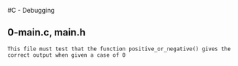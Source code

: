 #C - Debugging
## 0-main.c, main.h
	This file must test that the function positive_or_negative() gives the correct output when given a case of 0	
